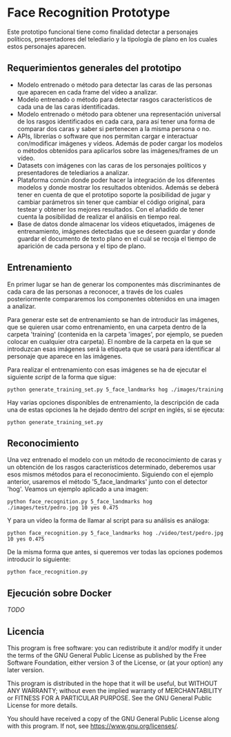 # Face Recognition Prototype

Este prototipo funcional tiene como finalidad detectar a personajes políticos, presentadores del telediario y la tipología de plano en los cuales estos personajes aparecen.

## Requerimientos generales del prototipo

* Modelo entrenado o método para detectar las caras de las personas que aparecen en cada frame del vídeo a analizar.
* Modelo entrenado o método para detectar rasgos característicos de cada una de las caras identificadas.
* Modelo entrenado o método para obtener una representación universal de los rasgos identificados en cada cara, para así tener una forma de comparar dos caras y saber si pertenecen a la misma persona o no.
* APIs, librerías o software que nos permitan cargar e interactuar con/modificar imágenes y vídeos. Además de poder cargar los modelos o métodos obtenidos para aplicarlos sobre las imágenes/frames de un vídeo.
* Datasets con imágenes con las caras de los personajes políticos y presentadores de telediarios a analizar.
* Plataforma común donde poder hacer la integración de los diferentes modelos y donde mostrar los resultados obtenidos. Además se deberá tener en cuenta de que el prototipo soporte la posibilidad de jugar y cambiar parámetros sin tener que cambiar el código original, para testear y obtener los mejores resultados. Con el añadido de tener cuenta la posibilidad de realizar el análisis en tiempo real.
* Base de datos donde almacenar los vídeos etiquetados, imágenes de entrenamiento, imágenes detectadas que se deseen guardar y donde guardar el documento de texto plano en el cuál se recoja el tiempo de aparición de cada persona y el tipo de plano.

## Entrenamiento

En primer lugar se han de generar los componentes más discriminantes de cada cara de las personas a reconocer, a través de los cuales posteriormente compararemos los componentes obtenidos en una imagen a analizar.

Para generar este set de entrenamiento se han de introducir las imágenes, que se quieren usar como entrenamiento, en una carpeta dentro de la carpeta 'training' (contenida en la carpeta 'images', por ejemplo, se pueden colocar en cualquier otra carpeta). El nombre de la carpeta en la que se introduzcan esas imágenes será la etiqueta que se usará para identificar al personaje que aparece en las imágenes.

Para realizar el entrenamiento con esas imágenes se ha de ejecutar el siguiente *script* de la forma que sigue:

``` [Python]
python generate_training_set.py 5_face_landmarks hog ./images/training
```

Hay varias opciones disponibles de entrenamiento, la descripción de cada una de estas opciones la he dejado dentro del *script* en inglés, si se ejecuta:

``` [Python]
python generate_training_set.py
```

## Reconocimiento

Una vez entrenado el modelo con un método de reconocimiento de caras y un obtención de los rasgos característicos determinado, deberemos usar esos mismos métodos para el reconocimiento. Siguiendo con el ejemplo anterior, usaremos el método '5_face_landmarks' junto con el detector 'hog'. Veamos un ejemplo aplicado a una imagen:

``` [Python]
python face_recognition.py 5_face_landmarks hog ./images/test/pedro.jpg 10 yes 0.475
```

Y para un vídeo la forma de llamar al script para su análisis es análoga:

``` [Python]
python face_recognition.py 5_face_landmarks hog ./video/test/pedro.jpg 10 yes 0.475
```

De la misma forma que antes, si queremos ver todas las opciones podemos introducir lo siguiente:

``` [Python]
python face_recognition.py
```

## Ejecución sobre Docker

_TODO_

## Licencia

This program is free software: you can redistribute it and/or modify it under the terms of the GNU General Public License as published by the Free Software Foundation, either version 3 of the License, or (at your option) any later version.

This program is distributed in the hope that it will be useful, but WITHOUT ANY WARRANTY; without even the implied warranty of MERCHANTABILITY or FITNESS FOR A PARTICULAR PURPOSE.  See the GNU General Public License for more details.

You should have received a copy of the GNU General Public License along with this program. If not, see <https://www.gnu.org/licenses/>.

